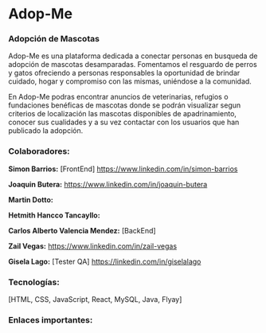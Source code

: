 # Adop-Me
### Adopción de Mascotas
Adop-Me es una plataforma dedicada a conectar personas en busqueda de adopción de mascotas desamparadas. Fomentamos el resguardo de perros y gatos ofreciendo a personas responsables la oportunidad de brindar cuidado, hogar y compromiso con las mismas, uniéndose a la comunidad.

En Adop-Me podras encontrar anuncios de veterinarias, refugios o fundaciones benéficas de mascotas donde se podrán visualizar segun criterios de localización las mascotas disponibles de apadrinamiento, conocer sus cualidades y a su vez contactar con los usuarios que han publicado la adopción. 

### **Colaboradores:** ###

**Simon Barrios:** [FrontEnd] 
https://www.linkedin.com/in/simon-barrios

**Joaquin Butera:** 
https://www.linkedin.com/in/joaquin-butera

**Martin Dotto:**

**Hetmith Hancco Tancayllo:**

**Carlos Alberto Valencia Mendez:** [BackEnd] 

**Zail Vegas:** 
https://www.linkedin.com/in/zail-vegas

**Gisela Lago:** [Tester QA] 
https://linkedin.com/in/giselalago

### **Tecnologías:** ###
[HTML, CSS, JavaScript, React, MySQL, Java, Flyay]

### **Enlaces importantes:** ###
